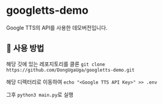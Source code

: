 # googletts-demo
Google TTS의 API를 사용한 데모버전입니다.

## 📖 사용 방법
해당 깃에 있는 레포지토리를 클론 `git clone https://github.com/DongUgaUga/googletts-demo.git`

해당 디렉터리로 이동하여 `echo "<Google TTS API Key>" >> .env`

그후 `python3 main.py`로 실행
